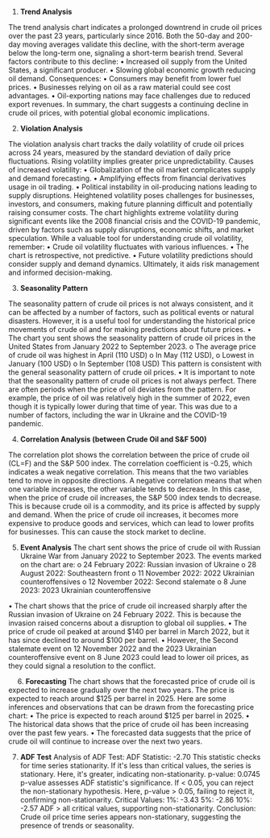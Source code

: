 1.	**Trend Analysis**

The trend analysis chart indicates a prolonged downtrend in crude oil prices over the past 23 years, particularly since 2016. Both the 50-day and 200-day moving averages validate this decline, with the short-term average below the long-term one, signaling a short-term bearish trend.
Several factors contribute to this decline:
•	Increased oil supply from the United States, a significant producer.
•	Slowing global economic growth reducing oil demand.
Consequences:
•	Consumers may benefit from lower fuel prices.
•	Businesses relying on oil as a raw material could see cost advantages.
•	Oil-exporting nations may face challenges due to reduced export revenues.
In summary, the chart suggests a continuing decline in crude oil prices, with potential global economic implications.


 
2. **Violation Analysis**
  
The violation analysis chart tracks the daily volatility of crude oil prices across 24 years, measured by the standard deviation of daily price fluctuations. Rising volatility implies greater price unpredictability.
Causes of increased volatility:
•	Globalization of the oil market complicates supply and demand forecasting.
•	Amplifying effects from financial derivatives usage in oil trading.
•	Political instability in oil-producing nations leading to supply disruptions.
Heightened volatility poses challenges for businesses, investors, and consumers, making future planning difficult and potentially raising consumer costs.
The chart highlights extreme volatility during significant events like the 2008 financial crisis and the COVID-19 pandemic, driven by factors such as supply disruptions, economic shifts, and market speculation.
While a valuable tool for understanding crude oil volatility, remember:
•	Crude oil volatility fluctuates with various influences.
•	The chart is retrospective, not predictive.
•	Future volatility predictions should consider supply and demand dynamics.
Ultimately, it aids risk management and informed decision-making.


 
3.	**Seasonality Pattern** 
  
The seasonality pattern of crude oil prices is not always consistent, and it can be affected by a number of factors, such as political events or natural disasters. However, it is a useful tool for understanding the historical price movements of crude oil and for making predictions about future prices.
•	The chart you sent shows the seasonality pattern of crude oil prices in the United States from January 2022 to September 2023. 
o	The average price of crude oil was highest in April (110 USD) 
o	In May (112 USD),
o	Lowest in January (100 USD) 
o	In September (108 USD)
 This pattern is consistent with the general seasonality pattern of crude oil prices.
•	It is important to note that the seasonality pattern of crude oil prices is not always perfect. There are often periods when the price of oil deviates from the pattern. For example, the price of oil was relatively high in the summer of 2022, even though it is typically lower during that time of year. This was due to a number of factors, including the war in Ukraine and the COVID-19 pandemic.


 
4.	**Correlation Analysis (between Crude Oil and S&F 500)**
  
The correlation plot shows the correlation between the price of crude oil (CL=F) and the S&P 500 index. The correlation coefficient is -0.25, which indicates a weak negative correlation. This means that the two variables tend to move in opposite directions.
A negative correlation means that when one variable increases, the other variable tends to decrease. In this case, when the price of crude oil increases, the S&P 500 index tends to decrease. This is because crude oil is a commodity, and its price is affected by supply and demand. When the price of crude oil increases, it becomes more expensive to produce goods and services, which can lead to lower profits for businesses. This can cause the stock market to decline.



 
5.	**Event Analysis**
The chart sent shows the price of crude oil with Russian Ukraine War from January 2022 to September 2023. The events marked on the chart are:
o	24 February 2022: Russian invasion of Ukraine
o	28 August 2022: Southeastern front
o	11 November 2022: 2022 Ukrainian counteroffensives
o	12 November 2022: Second stalemate
o	8 June 2023: 2023 Ukrainian counteroffensive

•	The chart shows that the price of crude oil increased sharply after the Russian invasion of Ukraine on 24 February 2022. This is because the invasion raised concerns about a disruption to global oil supplies. 
•	The price of crude oil peaked at around $140 per barrel in March 2022, but it has since declined to around $100 per barrel.
•	However, the Second stalemate event on 12 November 2022 and the 2023 Ukrainian counteroffensive event on 8 June 2023 could lead to lower oil prices, as they could signal a resolution to the conflict.


 
6.	**Forecasting**
 The chart shows that the forecasted price of crude oil is expected to increase gradually over the next two years. The price is expected to reach around $125 per barrel in 2025.
Here are some inferences and observations that can be drawn from the forecasting price chart:
•	The price is expected to reach around $125 per barrel in 2025.
•	The historical data shows that the price of crude oil has been increasing over the past few years.
•	The forecasted data suggests that the price of crude oil will continue to increase over the next two years.



7.	**ADF Test** 
 Analysis of ADF Test:
ADF Statistic: -2.70
This statistic checks for time series stationarity. If it's less than critical values, the series is stationary. Here, it's greater, indicating non-stationarity.
p-value: 0.0745
p-value assesses ADF statistic's significance. If < 0.05, you can reject the non-stationary hypothesis. Here, p-value > 0.05, failing to reject it, confirming non-stationarity.
Critical Values:
1%: -3.43
5%: -2.86
10%: -2.57
ADF > all critical values, supporting non-stationarity.
Conclusion: Crude oil price time series appears non-stationary, suggesting the presence of trends or seasonality.


